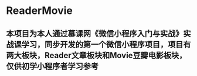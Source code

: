 # ReaderMovie
## 本项目为本人通过慕课网《微信小程序入门与实战》实战课学习，同步开发的第一个微信小程序项目，项目有两大板块，Reader文章板块和Movie豆瓣电影板块，仅供初学小程序者学习参考
